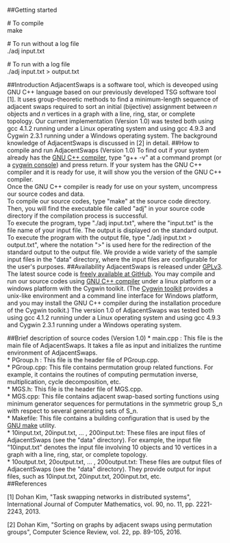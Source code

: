 ##Getting started

\# To compile <br />
make

\# To run without a log file <br />
./adj input.txt

\# To run with a log file <br />
./adj input.txt > output.txt

##Introduction
AdjacentSwaps is a software tool, which is deveoped using GNU C++ language based on our previously developed TSG software tool \[1\]. 
It uses group-theoretic methods to find a minimum-length sequence of adjacent swaps required to sort an initial (bijective) assignment between <i>n</i> objects and <i>n</i> vertices in a graph with a line, ring, star, or complete topology. 
Our current implementation (Version 1.0) was tested both using gcc 4.1.2 running under a Linux operating system and using gcc 4.9.3 and Cygwin 2.3.1 running under a Windows operating system.
The background knowledge of AdjacentSwaps is discussed in \[2\] in detail.
##How to compile and run AdjacentSwaps (Version 1.0)
To find out if your system already has the [GNU C++ compiler][3], type "g++ -v" at a command prompt (or a [cygwin console][4]) and press return. If your system has the GNU C++ compiler and it is ready for use, it will show you the version of the GNU C++ compiler.<br />
Once the GNU C++ compiler is ready for use on your system, uncompress our source codes and data. <br />
To compile our source codes, type "make" at the source code directory. Then, you will find the executable file called "adj" in your source code directory if the compilation process is successful. <br />
To execute the program, type "./adj input.txt", where the "input.txt" is the file name of your input file. The output is displayed on the standard output. <br />
To execute the program with the output file, type "./adj input.txt > output.txt", where the notation ">" is used here for the redirection of the standard output to the output file. 
We provide a wide variety of the sample input files in the "data" directory, where the input files are configurable for the user's purposes.
##Availability
AdjacentSwaps is released under [GPLv3][1]. The latest source code is [freely
available at GitHub][2]. You may compile and run our source codes using [GNU C++ compiler][3] under a linux platform or a windows platform with the Cygwin toolkit. 
(The [Cygwin toolkit][4] provides a unix-like environment and a command line interface for Windows platform, and you may install the GNU C++ compiler during the installation procedure of the Cygwin toolkit.)
The version 1.0 of AdjacentSwaps was tested both using gcc 4.1.2 running under a Linux operating system and using gcc 4.9.3 and Cygwin 2.3.1 running under a Windows operating system.

##Brief description of source codes (Version 1.0)
\* main.cpp : This file is the main file of AdjacentSwaps. It takes a file as input and initializes the runtime environment of AdjacentSwaps.<br />
\* PGroup.h : This file is the header file of PGroup.cpp. <br />
\* PGroup.cpp: This file contains permutation group related functions. For example, it contains the routines of computing permutation inverse, multiplication, cycle decomposition, etc. <br />
\* MGS.h: This file is the header file of MGS.cpp. <br />
\* MGS.cpp: This file contains adjacent swap-based sorting functions using minimum generator sequences for permutations in the symmetric group S_n with respect to several generating sets of S_n.
<br />
\* Makefile: This file contains a building configuration that is used by the [GNU make][5] utility.<br />
\* 10input.txt, 20input.txt, ... , 200input.txt: These files are input files of AdjacentSwaps (see the "data" directory). For example, the input file "10input.txt" denotes the input file involving 10 objects and 10 vertices in a graph with a line, ring, star, or complete topology.<br />
\* 10output.txt, 20output.txt, ... , 200output.txt: These files are output files of AdjacentSwaps (see the "data" directory). They provide output for input files, such as 10input.txt, 20input.txt, 200input.txt, etc. <br />
##References

\[1\] Dohan Kim, "Task swapping networks in distributed systems", International Journal of Computer Mathematics, vol. 90, no. 11, pp. 2221-2243, 2013.

\[2\] Dohan Kim, "Sorting on graphs by adjacent swaps using permutation groups", Computer Science Review, vol. 22, pp. 89-105, 2016.

[1]: http://en.wikipedia.org/wiki/GNU_General_Public_License
[2]: https://github.com/SortingOnGraphs/AdjacentSwaps
[3]: https://gcc.gnu.org/
[4]: https://www.cygwin.com/
[5]: https://en.wikipedia.org/wiki/Make_(software)
